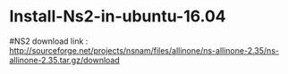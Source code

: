 # Install-Ns2-in-ubuntu-16.04
#NS2 download link : http://sourceforge.net/projects/nsnam/files/allinone/ns-allinone-2.35/ns-allinone-2.35.tar.gz/download
